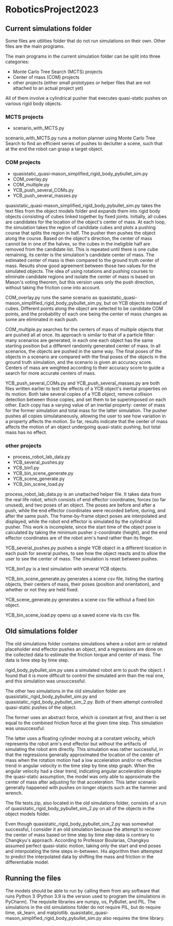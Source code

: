 # RoboticsProject2023

## Current simulations folder

Some files are utilities folder that do not run simulations on their own. Other files are the main programs.

The main programs in the current simulation folder can be split into three categories:

- Monte Carlo Tree Search (MCTS) projects
- Center of mass (COM) projects
- other projects (either small prototypes or helper files that are not attached to an actual project yet)

All of them involve a cylindrical pusher that executes quasi-static pushes on various rigid body objects.

### MCTS projects

- scenario_with_MCTS.py

scenario_with_MCTS.py runs a motion planner using Monte Carlo Tree Search to find an efficient series of pushes to declutter a scene, such that at the end the robot can grasp a target object.


### COM projects

- quasistatic_quasi-mason_simplified_rigid_body_pybullet_sim.py
- COM_overlay.py
- COM_multiple.py
- YCB_push_several_COMs.py
- YCB_push_several_masses.py

quasistatic_quasi-mason_simplified_rigid_body_pybullet_sim.py takes the text files from the object models folder and expands them into rigid body objects consisting of cubes linked together by fixed joints. Initially, all cubes are candidates for the location of the object's center of mass. At each loop, the simulation takes the region of candidate cubes and plots a pushing course that splits the region in half. The pusher then pushes the object along the course. Based on the object's direction, the center of mass cannot be in one of the halves, so the cubes in the ineligible half are removed from the candidate list. This is repeated until there is one cube remaining, its center is the simulation's candidate center of mass. The estimated center of mass is then compared to the ground truth center of mass. Results show good agreement between those two values for the simulated objects. The idea of using rotations and pushing courses to eliminate candidate regions and isolate the center of mass is based on Mason's voting theorem, but this version uses only the push direction, without taking the friction cone into account.

COM_overlay.py runs the same scenario as quasistatic_quasi-mason_simplified_rigid_body_pybullet_sim.py, but on YCB objects instead of cubes. Different points along the object are selected to be candidate COM points, and the probability of each one being the center of mass changes as some are eliminated in each push.

COM_multiple.py searches for the centers of mass of multiple objects that are pushed all at once. Its approach is similar to that of a particle filter: many scenarios are generated, in each one each object has the same starting position but a different randomly generated center of mass. In all scenarios, the objects are pushed in the same way. The final poses of the objects in a scenario are compared with the final poses of the objects in the ground truth simulation, and the scenario is given an accuracy score. Centers of mass are weighted according to their accuracy score to guide a search for more accurate centers of mass.

YCB_push_several_COMs.py and YCB_push_several_masses.py are both files written earlier to test the effects of a YCB object's inertial properties on its motion. Both take several copies of a YCB object, remove collision detection between those copies, and set them to be superimposed on each other. Each copy has a varying value of an inertial property: center of mass for the former simulation and total mass for the latter simulation. The pusher pushes all copies simulataneously, allowing the user to see how variation in a property affects the motion. So far, results indicate that the center of mass affects the motion of an object undergoing quasi-static pushing, but total mass has no effect.


### other projects
- process_robot_lab_data.py
- YCB_several_pushes.py
- YCB_bin1.py
- YCB_bin_scene_generate.py
- YCB_scene_generate.py
- YCB_bin_scene_load.py

process_robot_lab_data.py is an unattached helper file. It takes data from the real life robot, which consists of end effector coordinates, forces (so far unused), and two poses of an object. The poses are before and after a push, while the end effector coordinates were recorded before, during, and after the same push. The frame-by-frame object poses are interpolated and displayed, while the robot end effector is simulated by the cylindrical pusher. This work is incomplete, since the start time of the object pose is calculated by taking the minimum pusher z-coordinate (height), and the end effector coordinates are of the robot arm's hand rather than its finger.

YCB_several_pushes.py pushes a single YCB object in a different location in each push for several pushes, to see how the object reacts and to allow the user to see the center of mass. The simulation is reset between pushes.

YCB_bin1.py is a test simulation with several YCB objects.

YCB_bin_scene_generate.py generates a scene csv file, listing the starting objects, their centers of mass, their poses (position and orientation), and whether or not they are held fixed.

YCB_scene_generate.py generates a scene csv file without a fixed bin object.

YCB_bin_scene_load.py opens up a saved scene via its csv file.



## Old simulations folder

The old simulations folder contains simulations where a robot arm or related placeholder end effector pushes an object, and a regressions are done on the collected data to estimate the friction torque and center of mass. The data is time step by time step.

rigid_body_pybullet_sim.py uses a simulated robot arm to push the object. I found that it is more difficult to control the simulated arm than the real one, and this simulation was unsuccessful.

The other two simulations in the old simulation folder are quasistatic_rigid_body_pybullet_sim.py and quasistatic_rigid_body_pybullet_sim_2.py. Both of them attempt controlled quasi-static pushes of the object.

The former uses an abstract force, which is constant at first, and then is set equal to the combined friction force at the given time step. This simulation was unsuccessful.

The latter uses a floating cylinder moving at a constant velocity, which represents the robot arm's end effector but without the artifacts of simulating the robot arm directly. This simulation was rather successful, in that the regressions generally approximated the location of the center of mass when the rotation motion had a low acceleration and/or no effective trend in angular velocity in the time step by time step graph. When the angular velocity had a clear trend, indicating angular acceleration despite the quasi-static assumption, the model was only able to approximate the center of mass after adjusting for that acceleration. This latter scenario generally happened with pushes on longer objects such as the hammer and wrench.

The file tests.zip, also located in the old simulations folder, consists of a run of quasistatic_rigid_body_pybullet_sim_2.py on all of the objects in the object models folder.

Even though quasistatic_rigid_body_pybullet_sim_2.py was somewhat successful, I consider it an old simulation because the attempt to recover the center of mass based on time step by time step data is contrary to Changkyu's approach. According to Professor Boularias, Changkyu assumed perfect quasi-static motion, taking only the start and end poses and interpolating the time steps in-between. His algorithm then attempted to predict the interpolated data by shifting the mass and friction in the differentiable model.



## Running the files

The models should be able to run by calling them from any software that runs Python 3 (Python 3.9 is the version used to program the simulations in PyCharm). The requisite libraries are numpy, os, PyBullet, and PIL. The simulations in the old simulations folder do not require PIL, but do require time, sk_learn, and matplotlib. quasistatic_quasi-mason_simplified_rigid_body_pybullet_sim.py also requires the time library.
